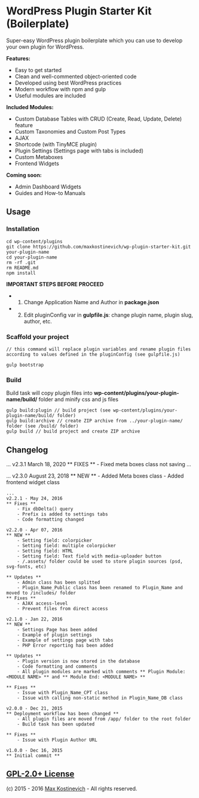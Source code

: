 # WordPress Plugin Starter Kit (Boilerplate)

Super-easy WordPress plugin boilerplate which you can use to develop your own plugin for WordPress.

**Features:**
- Easy to get started
- Clean and well-commented object-oriented code
- Developed using best WordPress practices
- Modern workflow with npm and gulp
- Useful modules are included

**Included Modules:**
- Custom Database Tables with CRUD (Create, Read, Update, Delete) feature
- Custom Taxonomies and Custom Post Types
- AJAX
- Shortcode (with TinyMCE plugin)
- Plugin Settings (Settings page with tabs is included)
- Custom Metaboxes
- Frontend Widgets

**Coming soon:**
- Admin Dashboard Widgets
- Guides and How-to Manuals


## Usage

### Installation
```
cd wp-content/plugins
git clone https://github.com/maxkostinevich/wp-plugin-starter-kit.git your-plugin-name
cd your-plugin-name
rm -rf .git
rm README.md
npm install
```

**IMPORTANT STEPS BEFORE PROCEED**
- 1. Change Application Name and Author in **package.json**
- 2. Edit pluginConfig var in **gulpfile.js**: change plugin name, plugin slug, author, etc.

### Scaffold your project
```
// this command will replace plugin variables and rename plugin files according to values defined in the pluginConfig (see gulpfile.js)

gulp bootstrap
```

### Build
Build task will copy plugin files into **wp-content/plugins/your-plugin-name/build/** folder and minify css and js files
```
gulp build:plugin // build project (see wp-content/plugins/your-plugin-name/build/ folder)
gulp build:archive // create ZIP archive from ../your-plugin-name/ folder (see /build/ folder)
gulp build // build project and create ZIP archive
```

## Changelog
...
v2.3.1 March 18, 2020
** FIXES **
    - Fixed meta boxes class not saving
...

...
v2.3.0 August 23, 2018
** NEW **
    - Added Meta boxes class
    - Added frontend widget class
```
...
v2.2.1 - May 24, 2016
** Fixes **
    - Fix dbDelta() query
    - Prefix is added to settings tabs
    - Code formatting changed
```

```
v2.2.0 - Apr 07, 2016
** NEW **
    - Setting field: colorpicker
    - Setting field: multiple colorpicker
    - Setting field: HTML
    - Setting field: Text field with media-uploader button
    - /.assets/ folder could be used to store plugin sources (psd, svg-fonts, etc)
    
** Updates **
    - Admin class has been splitted
    - Plugin_Name_Public class has been renamed to Plugin_Name and moved to /includes/ folder
** Fixes **
    - AJAX access-level
    - Prevent files from direct access
```

```
v2.1.0 - Jan 22, 2016
** NEW **
    - Settings Page has been added
    - Example of plugin settings
    - Example of settings page with tabs
    - PHP Error reporting has been added

** Updates **
    - Plugin version is now stored in the database
    - Code formatting and comments
    - All plugin modules are marked with comments ** Plugin Module: <MODULE NAME> ** and ** Module End: <MODULE NAME> **

** Fixes **
    - Issue with Plugin_Name_CPT class
    - Issue with calling non-static method in Plugin_Name_DB class
```

```
v2.0.0 - Dec 21, 2015
** Deployment workflow has been changed **
    - All plugin files are moved from /app/ folder to the root folder
    - Build task has been updated

** Fixes **
    - Issue with Plugin Author URL
```

```
v1.0.0 - Dec 16, 2015
** Initial commit **
```

## [GPL-2.0+ License](http://www.gnu.org/licenses/old-licenses/gpl-2.0.en.html)
(c) 2015 - 2016 [Max Kostinevich](https://maxkostinevich.com) - All rights reserved.
